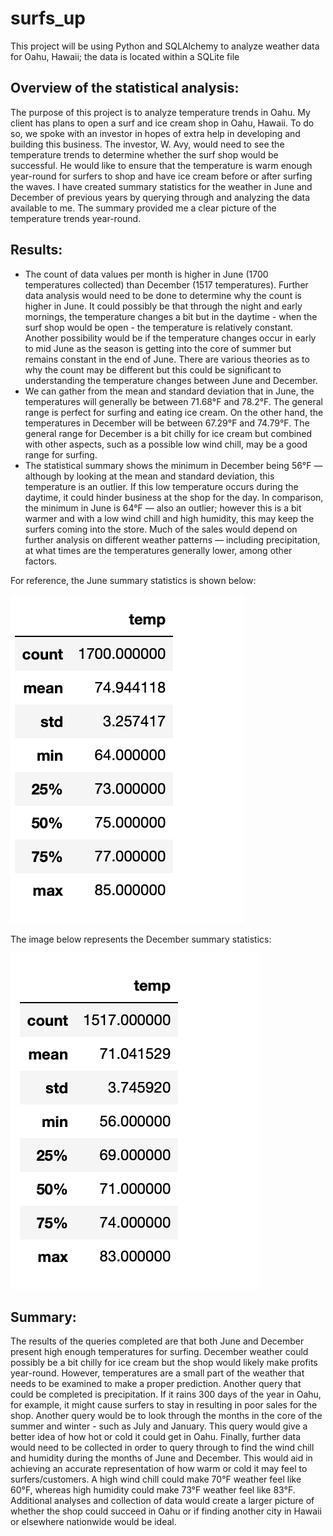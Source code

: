 # surfs_up
This project will be using Python and SQLAlchemy to analyze weather data for Oahu, Hawaii; the data is located within a SQLite file
## Overview of the statistical analysis:
The purpose of this project is to analyze temperature trends in Oahu. My client has plans to open a surf and ice cream shop in Oahu, Hawaii. To do so, we spoke with an investor in hopes of extra help in developing and building this business. The investor, W. Avy, would need to see the temperature trends to determine whether the surf shop would be successful. He would like to ensure that the temperature is warm enough year-round for surfers to shop and have ice cream before or after surfing the waves. I have created summary statistics for the weather in June and December of previous years by querying through and analyzing the data available to me. The summary provided me a clear picture of the temperature trends year-round.
## Results:
* The count of data values per month is higher in June (1700 temperatures collected) than December (1517 temperatures). Further data analysis would need to be done to determine why the count is higher in June. It could possibly be that through the night and early mornings, the temperature changes a bit but in the daytime - when the surf shop would be open - the temperature is relatively constant. Another possibility would be if the temperature changes occur in early to mid June as the season is getting into the core of summer but remains constant in the end of June. There are various theories as to why the count may be different but this could be significant to understanding the temperature changes between June and December.
* We can gather from the mean and standard deviation that in June, the temperatures will generally be between 71.68°F and 78.2°F. The general range is perfect for surfing and eating ice cream. On the other hand, the temperatures in December will be between 67.29°F and 74.79°F. The general range for December is a bit chilly for ice cream but combined with other aspects, such as a possible low wind chill, may be a good range for surfing. 
* The statistical summary shows the minimum in December being 56°F — although by looking at the mean and standard deviation, this temperature is an outlier.  If this low temperature occurs during the daytime, it could hinder business at the shop for the day. In comparison, the minimum in June is 64°F — also an outlier; however this is a bit warmer and with a low wind chill and high humidity, this may keep the surfers coming into the store. Much of the sales would depend on further analysis on different weather patterns — including precipitation, at what times are the temperatures generally lower, among other factors.

For reference, the June summary statistics is shown below:

![june_summary_stats](https://github.com/shireenkahlon/surfs_up/blob/main/june_summary_stats.png)

The image below represents the December summary statistics: 

![dec_summary_stats](https://github.com/shireenkahlon/surfs_up/blob/main/dec_summary_stats.png)
## Summary:
The results of the queries completed are that both June and December present high enough temperatures for surfing. December weather could possibly be a bit chilly for ice cream but the shop would likely make profits year-round. However, temperatures are a small part of the weather that needs to be examined to make a proper prediction. Another query that could be completed is precipitation. If it rains 300 days of the year in Oahu, for example, it might cause surfers to stay in resulting in poor sales for the shop. Another query would be to look through the months in the core of the summer and winter - such as July and January. This query would give a better idea of how hot or cold it could get in Oahu. Finally, further data would need to be collected in order to query through to find the wind chill and humidity during the months of June and December. This would aid in achieving an accurate representation of how warm or cold it may feel to surfers/customers. A high wind chill could make 70°F weather feel like 60°F, whereas high humidity could make 73°F weather feel like 83°F. Additional analyses and collection of data would create a larger picture of whether the shop could succeed in Oahu or if finding another city in Hawaii or elsewhere nationwide would be ideal.

